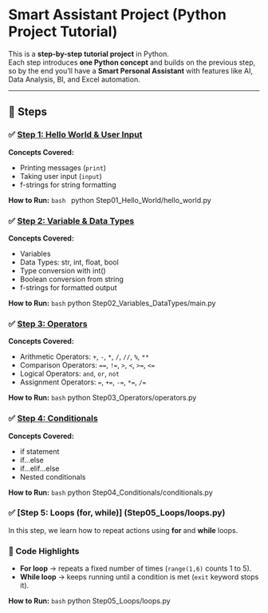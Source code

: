 # Smart Assistant Project (Python Project Tutorial)

This is a **step-by-step tutorial project** in Python.  
Each step introduces **one Python concept** and builds on the previous step, so by the end you’ll have a **Smart Personal Assistant** with features like AI, Data Analysis, BI, and Excel automation.

---

## 📂 Steps

### ✅ [Step 1: Hello World & User Input](Step01_Hello_World/hello_world.py)
**Concepts Covered:**
- Printing messages (`print`)
- Taking user input (`input`)
- f-strings for string formatting

**How to Run:**
```bash ```
python Step01_Hello_World/hello_world.py


### ✅ [Step 2: Variable & Data Types](Step02_Variable_DataTypes/variable_datatypes.py)

**Concepts Covered:**
- Variables
- Data Types: str, int, float, bool
- Type conversion with int()
- Boolean conversion from string
- f-strings for formatted output

**How to Run:**
```bash```
python Step02_Variables_DataTypes/main.py


### ✅ [Step 3: Operators](Step03_Operators/operators.py)
**Concepts Covered:**
- Arithmetic Operators: `+`, `-`, `*`, `/`, `//`, `%`, `**`
- Comparison Operators: `==`, `!=`, `>`, `<`, `>=`, `<=`
- Logical Operators: `and`, `or`, `not`
- Assignment Operators: `=`, `+=`, `-=`, `*=`, `/=`

**How to Run:**
```bash```
python Step03_Operators/operators.py


### ✅ [Step 4: Conditionals](Step04_Conditionals/conditionals.py)
**Concepts Covered:**
- if statement
- if…else
- if…elif…else
- Nested conditionals

**How to Run:**
```bash```
python Step04_Conditionals/conditionals.py

### ✅ [Step 5: Loops (for, while)] (Step05_Loops/loops.py)

In this step, we learn how to repeat actions using **for** and **while** loops.

### 🔹 Code Highlights
- **For loop** → repeats a fixed number of times (`range(1,6)` counts 1 to 5).
- **While loop** → keeps running until a condition is met (`exit` keyword stops it).

**How to Run:**
```bash```
python Step05_Loops/loops.py



